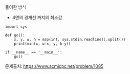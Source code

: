 풀이한 방식
- 4면의 경계선 까지의 최소값 
```python3
import sys

def go():
    x, y, w, h = map(int, sys.stdin.readline().split())
    print(min(x, w-x, y, h-y))

if __name__ == '__main__':
    go()
```
문제출처: https://www.acmicpc.net/problem/1085
